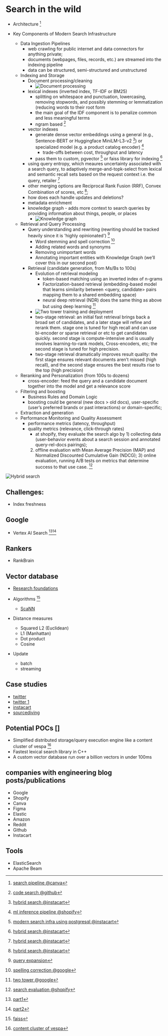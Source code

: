 # Search in the wild

- Architecture [^8]

- Key Components of Modern Search Infrastructure
  - Data Ingestion Pipelines
    - web crawling for public internet and data connectors for anything private;
    - documents (webpages, files, records, etc.) are streamed into the indexing pipeline
    - data can be structured, semi-structured and unstructured
  - Indexing and Storage
    - Document processing/cleaning
      - ![Document processing](./assets/doc_processing.png)
    - lexical indexes (inverted index, TF-IDF or BM25)
      - splitting on whitespace and punctuation, lowercasing, removing stopwords, and possibly stemming or lemmatization (reducing words to their root form
      - the main goal of the IDF component is to penalize common and less meaningful terms
      - ngram based [^13]
    - vector indexes
      - generate dense vector embeddings using a general (e.g., Sentence-BERT or Huggingface MiniLM-L3-v2 [^11]) or specialized model (e.g. a product catalog encoder) [^6]
        -  trade-offs between cost, throughput and latency
      - pass them to custom, pgvector [^12] or faiss library for indexing [^11]
    - using query entropy, which meaures uncertainty associated with a search query, to adaptively merge-and-topk-select from lexical and semantic recall sets
    based on the request context i.e. the query, retailer [^11]
    - other merging options are Reciprocal Rank Fusion (RRF), Convex Combination of scores, etc [^11];
    - how does each handle updates and deletions?
    - metadata enrichment
    - knowledge graph - adds more context to search queries by providing information about things, people, or places
      - ![Knowledge graph](./assets/knowledge_graph.png)
  - Retrieval and Query Processing
    - Query understanding and rewriting (rewriting should be tracked heavily since it is 'highly opinionated') [^9]
      - Word stemming and spell correction [^5]
      - Adding related words and synonyms
      - Removing unimportant words
      - Annotating important entities with Knowledge Graph (we’ll cover this in our second post)
    - Retrieval (candidate generation, from Ms/Bs to 100s)
      - Evolution of retrieval modeling
        - token-based matching using an inverted index of n-grams
        - Factorization-based retrieval (embedding-based model that learns similarity between <query, candidate> pairs mapping them to a shared embedding space)
        - neural deep retrieval (NDR) does the same thing as above but using deep learning [^3]
      - ![Two tower training and deployment](./assets/two_tower_training_and_deployment.png)
      - two-stage retrieval: an initial fast retrieval brings back a broad set of candidates, and a later stage will refine and rerank them.
      stage one is tuned for high recall and can use bi-encoder or sparse retrieval or etc to get candidates quickly.
      second stage is compute-intensive and is usually involves learning-to-rank models, Cross-encoders, etc; the second stage is tuned
      for high precision.
      - two-stage retrieval dramatically improves result quality: the first stage ensures relevant documents aren’t missed (high recall), and the second stage ensures the best results rise to the top (high precision)
  - Reranking and Personalization (from 100s to dozens)
    - cross-encoder: feed the query and a candidate document together into the model and get a relevance score
  - Filtering and boosting
    - Business Rules and Domain Logic
    - boosting could be general (new docs > old docs), user-specific (user’s preferred brands or past interactions) or domain-specific;
  - Extraction and generation
  - Performance Monitoring and Quality Assessment
    - performance metrics (latency, throughput)
    - quality metrics (relevance, click-through rates)
      - at shopify, they evaluate the search algo by 1) collecting data (user-behavior events about a search session and annotated query-rel-docs pairings);
      2) offline evaluation with Mean Average Precision (MAP) and Normalized Discounted Cumulative Gain (NDCG); 3) online evaluation, running A/B tests on
      metrics that determine success to that use case. [^7]

![Hybrid search](./assets/hybrid_search.png)

## Challenges:
  - Index freshness

## Google
  - Vertex AI Search [^1][^2]

## Rankers
  - RankBrain

## Vector database
  - [Research foundations](https://github.com/facebookresearch/faiss/wiki/)

  - Algorithms [^4]
    - [ScaNN](https://research.google/blog/announcing-scann-efficient-vector-similarity-search/)

  - Distance measures
    - Squared L2 (Euclidean)
    - L1 (Manhattan)
    - Dot product
    - Cosine

  - Update
    - batch
    - streaming

## Case studies
  - [twitter](https://blog.x.com/engineering/en_us/topics/infrastructure/2022/stability-and-scalability-for-search)
  - [twitter 1](https://blog.x.com/engineering/en_us/topics/infrastructure/2016/search-relevance-infrastructure-at-twitter)
  - [instacart](https://tech.instacart.com/how-instacart-built-a-modern-search-infrastructure-on-postgres-c528fa601d54)
  - [sourcediving](https://sourcediving.com/search-at-cookpad-building-new-infrastructure-dc58f4eab93f)

## Potential POCs []
  - Simplified distributed storage/query execution engine like a content cluster of vespa [^10]
  - Fastest lexical search library in C++
  - A custom vector database run over a billion vectors in under 100ms

[^1]: [part1](https://cloud.google.com/blog/products/ai-machine-learning/rags-powered-by-google-search-technology-part-1)
[^2]: [part2](https://cloud.google.com/blog/products/ai-machine-learning/rags-powered-by-google-search-technology-part-2)
[^3]: [two tower @google](https://cloud.google.com/blog/products/ai-machine-learning/scaling-deep-retrieval-tensorflow-two-towers-architecture)
[^4]: [faiss](https://github.com/facebookresearch/faiss/wiki/Faiss-indexes)
[^5]: [spelling correction @google](https://blog.google/products/search/abcs-spelling-google-search/)
[^6]: [ml inference pipeline @shopify](https://shopify.engineering/how-shopify-improved-consumer-search-intent-with-real-time-ml)
[^7]: [search evaluation @shopify](https://shopify.engineering/evaluating-search-algorithms)
[^8]: [search pipeline @canva](https://www.canva.dev/blog/engineering/search-pipeline-part-ii/)
[^9]: [query expansion](https://en.wikipedia.org/wiki/Query_expansion)
[^10]: [content cluster of vespa](https://docs.vespa.ai/en/overview.html)
[^11]: [hybrid search @instacart](https://tech.instacart.com/optimizing-search-relevance-at-instacart-using-hybrid-retrieval-88cb579b959c)
[^12]: [modern search infra using postgresql @instacart](https://tech.instacart.com/how-instacart-built-a-modern-search-infrastructure-on-postgres-c528fa601d54)
[^13]: [code search @github](https://github.blog/engineering/architecture-optimization/the-technology-behind-githubs-new-code-search/)

## companies with engineering blog posts/publications
  - Google
  - Shopify
  - Canva
  - Figma
  - Elastic
  - Amazon
  - Reddit
  - Github
  - Instacart

## Tools
  - ElasticSearch
  - Apache Beam
